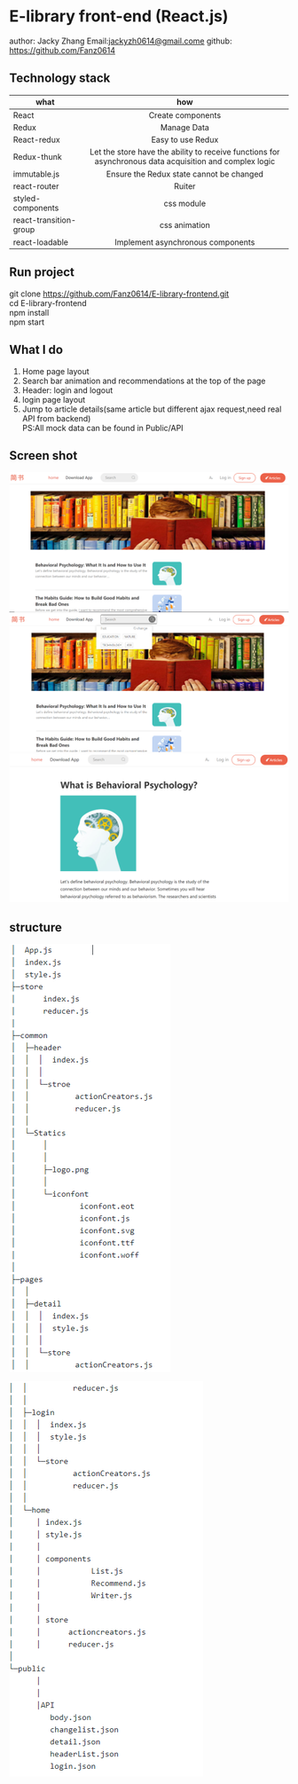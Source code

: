 E-library front-end (React.js)
====
author: Jacky Zhang  Email:jackyzh0614@gmail.come  github: https://github.com/Fanz0614

Technology stack
----------

| what   | how   |
| ---------- | :-----------:  | 
| React    | Create components    |
| Redux     | Manage Data    |
| React-redux     | Easy to use Redux     |
| Redux-thunk     | Let the store have the ability to receive functions for asynchronous data acquisition and complex logic     |
| immutable.js     | Ensure the Redux state cannot be changed    |
| react-router    | Ruiter    |
| styled-components    | css module    |
| react-transition-group    | css animation     |
| react-loadable     | Implement asynchronous components     |

Run project
-----------
git clone https://github.com/Fanz0614/E-library-frontend.git <br>
cd E-library-frontend <br>
npm install <br>
npm start <br>

What I do 
---------
1. Home page layout 
2. Search bar animation and recommendations at the top of the page
3. Header: login and logout
4. login page layout
5. Jump to article details(same article but different ajax request,need real API from backend)<br>
PS:All mock data can be found in Public/API

Screen shot
-----------
![Alt text](https://raw.githubusercontent.com/Fanz0614/pic/master/1.PNG)
![Alt text](https://raw.githubusercontent.com/Fanz0614/pic/master/2.PNG)
![Alt text](https://raw.githubusercontent.com/Fanz0614/pic/master/3.PNG)

structure
------------
![Alt text](https://raw.githubusercontent.com/Fanz0614/pic/master/4.PNG)  

![Alt text](https://raw.githubusercontent.com/Fanz0614/pic/master/5.PNG)
